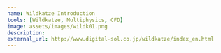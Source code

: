 ```yaml
---
name: Wildkatze Introduction
tools: [Wildkatze, Multiphysics, CFD]
image: assets/images/wildk01.png
description: 
external_url: http://www.digital-sol.co.jp/wildkatze/index_en.html
---
```

